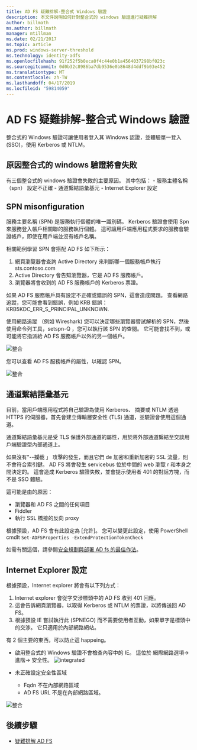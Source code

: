 ```yaml
---
title: AD FS 疑難排解-整合式 Windows 驗證
description: 本文件說明如何針對整合式的 windows 驗證進行疑難排解
author: billmath
ms.author: billmath
manager: mtillman
ms.date: 02/21/2017
ms.topic: article
ms.prod: windows-server-threshold
ms.technology: identity-adfs
ms.openlocfilehash: 91f252f5b0eca0f4c44e0b1a4564037298bf023c
ms.sourcegitcommit: 0d0b32c8986ba7db9536e0b8648d4ddf9b03e452
ms.translationtype: MT
ms.contentlocale: zh-TW
ms.lasthandoff: 04/17/2019
ms.locfileid: "59814059"
---
```

# <a name="ad-fs-troubleshooting---integrated-windows-authentication"></a>AD FS 疑難排解-整合式 Windows 驗證
整合式的 Windows 驗證可讓使用者登入其 Windows 認證，並體驗單一登入 (SSO)，使用 Kerberos 或 NTLM。

## <a name="reason-integrated-windows-authentication-fails"></a>原因整合式的 windows 驗證將會失敗
有三個整合式的 windows 驗證會失敗的主要原因。 其中包括：
    - 服務主體名稱 （spn） 設定不正確
    - 通道繫結語彙基元
    - Internet Explorer 設定

## <a name="spn-misonfiguration"></a>SPN misonfiguration
服務主要名稱 (SPN) 是服務執行個體的唯一識別碼。 Kerberos 驗證會使用 Spn 來服務登入帳戶相關聯的服務執行個體。 這可讓用戶端應用程式要求的服務會驗證帳戶，即使在用戶端並沒有帳戶名稱。

相關範例學習 SPN 會搭配 AD FS 如下所示：
1. 網頁瀏覽器會查詢 Active Directory 來判斷哪一個服務帳戶執行 sts.contoso.com
2. Active Directory 會告知瀏覽器，它是 AD FS 服務帳戶。
3. 瀏覽器將會收到的 AD FS 服務帳戶的 Kerberos 票證。

如果 AD FS 服務帳戶具有設定不正確或錯誤的 SPN，這會造成問題。  查看網路追蹤，您可能會看到錯誤，例如 KRB 錯誤：KRB5KDC_ERR_S_PRINCIPAL_UNKNOWN.

使用網路追蹤 （例如 Wireshark) 您可以決定哪些瀏覽器嘗試解析的 SPN，然後使用命令列工具，setspn-Q <spn>，您可以執行該 SPN 的查閱。  它可能會找不到，或可能將它指派給 AD FS 服務帳戶以外的另一個帳戶。

![整合](media/ad-fs-tshoot-iwa/iwa3.png)

您可以查看 AD FS 服務帳戶的屬性，以確認 SPN。

![整合](media/ad-fs-tshoot-iwa/iwa1.png)

## <a name="channel-binding-token"></a>通道繫結語彙基元
目前，當用戶端應用程式將自己驗證為使用 Kerberos、 摘要或 NTLM 透過 HTTPS 的伺服器，首先會建立傳輸層安全性 (TLS) 通道，並驗證會使用這個通道。 

通道繫結語彙基元是受 TLS 保護外部通道的屬性，用於將外部通道繫結至交談用戶端驗證型內部通道上。

如果沒有"--攔截 」 攻擊的發生，而且它們 de 加密和重新加密的 SSL 流量，則不會符合索引鍵。  AD FS 將會發生 servicebus 位於中間的 web 瀏覽 r 和本身之間決定的。  這會造成 Kerberos 驗證失敗，並會提示使用者 401 的對話方塊，而不是 SSO 體驗。

這可能是由的原因：
 - 瀏覽器和 AD FS 之間的任何項目
 - Fiddler
 - 執行 SSL 橋接的反向 proxy

根據預設，AD FS 會有此設定為 [允許]。  您可以變更此設定，使用 PowerShell cmdlt `Set-ADFSProperties -ExtendProtectionTokenCheck`

如需有關這個，請參閱[安全規劃與部署 AD fs 的最佳作法](../../ad-fs/design/best-practices-for-secure-planning-and-deployment-of-ad-fs.md)。

## <a name="internet-explorer-configuration"></a>Internet Explorer 設定
根據預設，Internet explorer 將會有以下列方式：

1. Internet explorer 會從字交涉標頭中的 AD FS 收到 401 回應。
2. 這會告訴網頁瀏覽器，以取得 Kerberos 或 NTLM 的票證，以將傳送回 AD FS。
3. 根據預設 IE 嘗試執行此 (SPNEGO) 而不需要使用者互動，如果單字是標頭中的交涉。  它只適用於內部網路網站。

有 2 個主要的東西，可以防止這 happeing。
   - 啟用整合式的 Windows 驗證不會檢查內容中的 IE。  這位於 網際網路選項-> 進階-> 安全性。
![integrated](media/ad-fs-tshoot-iwa/iwa4.png)
   
   - 未正確設定安全性區域
       - Fqdn 不在內部網路區域
       - AD FS URL 不是在內部網路區域。

![整合](media/ad-fs-tshoot-iwa/iwa5.png)
## <a name="next-steps"></a>後續步驟

- [疑難排解 AD FS](ad-fs-tshoot-overview.md)